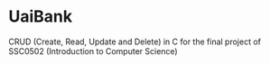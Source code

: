 # UaiBank
CRUD (Create, Read, Update and Delete) in C for the final project of SSC0502 (Introduction to Computer Science)
